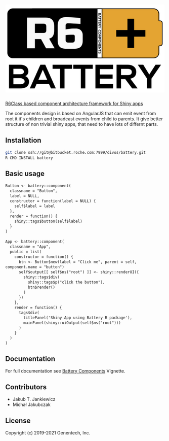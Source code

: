 <h1 align="center">
  <img src="https://github.com/Genentech/battery/blob/master/inst/extra/battery-logo.svg?raw=true"
       alt="Battery R package Logo" />
</h1>

[R6Class based component architecture framework for Shiny apps](https://github.com/Genentech/battery)


The components design is based on AngularJS that can emit event from root it it's children
and broadcast events from child to parents. It give better structure of non trivial shiny apps,
that need to have lots of differnt parts.

## Installation

```bash
git clone ssh://git@bitbucket.roche.com:7999/divos/battery.git
R CMD INSTALL battery
```

## Basic usage

```
Button <- battery::component(
  classname = "Button",
  label = NULL,
  constructor = function(label = NULL) {
    self$label = label
  },
  render = function() {
    shiny::tags$button(self$label)
  }
)

App <- battery::component(
  classname = "App",
  public = list(
    constructor = function() {
      btn <- Button$new(label = "Click me", parent = self, component.name = "button")
      self$output[[ self$ns("root") ]] <- shiny::renderUI({
        shiny::tags$div(
          shiny::tags$p("click the button"),
          btn$render()
        )
      })
    },
    render = function() {
      tags$div(
        titlePanel('Shiny App using Battery R package'),
        mainPanel(shiny::uiOutput(self$ns("root")))
      )
    }
  )
)
```

## Documentation

For full documentation see [Battery Components](vignettes/battery-components.Rmd) Vignette.

## Contributors
* Jakub T. Jankiewicz
* Michał Jakubczak

## License
Copyright (c) 2019-2021 Genentech, Inc.<br/>
